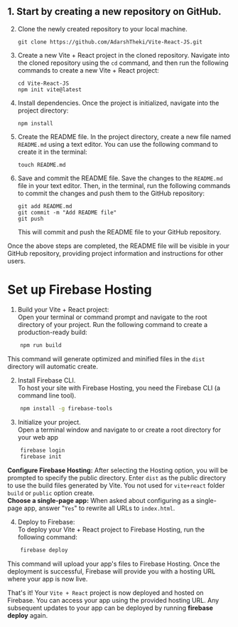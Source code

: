 ## 1. Start by creating a new repository on GitHub. 

2. Clone the newly created repository to your local machine. 
   ```
   git clone https://github.com/AdarshTheki/Vite-React-JS.git
   ```

3. Create a new Vite + React project in the cloned repository. Navigate into the cloned repository using the `cd` command, and then run the following commands to create a new Vite + React project:
   ```
   cd Vite-React-JS
   npm init vite@latest
   ```

4. Install dependencies. Once the project is initialized, navigate into the project directory:
   ```
   npm install
   ```

5. Create the README file. In the project directory, create a new file named `README.md` using a text editor. You can use the following command to create it in the terminal:
   ```
   touch README.md
   ```
6. Save and commit the README file. Save the changes to the `README.md` file in your text editor. Then, in the terminal, run the following commands to commit the changes and push them to the GitHub repository:
   ```
   git add README.md
   git commit -m "Add README file"
   git push
   ```

   This will commit and push the README file to your GitHub repository.

Once the above steps are completed, the README file will be visible in your GitHub repository, providing project information and instructions for other users.

# Set up Firebase Hosting
1. Build your Vite + React project:\
 Open your terminal or command prompt and navigate to the root directory of your project. Run the following command to create a production-ready build:
```bash
    npm run build
```
  This command will generate optimized and minified files in the `dist` directory will automatic create.

2. Install Firebase CLI.\
To host your site with Firebase Hosting, you need the Firebase CLI (a command line tool).
```bash
    npm install -g firebase-tools
```

3. Initialize your project.\
Open a terminal window and navigate to or create a root directory for your web app
```bash
    firebase login
    firebase init
```
**Configure Firebase Hosting:** After selecting the Hosting option, you will be prompted to specify the public directory. Enter `dist` as the public directory to use the build files generated by Vite. You not used for `vite+react` folder `build` or `public` option create.  \
**Choose a single-page app:** When asked about configuring as a single-page app, answer "`Yes`" to rewrite all URLs to `index.html`.

4. Deploy to Firebase:\
To deploy your Vite + React project to Firebase Hosting, run the following command:
```bash
    firebase deploy
```

This command will upload your app's files to Firebase Hosting. Once the deployment is successful, Firebase will provide you with a hosting URL where your app is now live.

That's it! Your `Vite + React` project is now deployed and hosted on Firebase. You can access your app using the provided hosting URL. Any subsequent updates to your app can be deployed by running **firebase deploy** again.